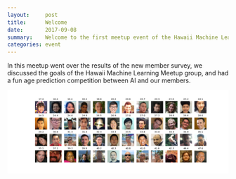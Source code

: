 ```yaml
---
layout:     post
title:      Welcome
date:       2017-09-08
summary:    Welcome to the first meetup event of the Hawaii Machine Learning Meetup group.
categories: event
---
```


In this meetup went over the results of the new member survey, we discussed the goals of the Hawaii Machine Learning Meetup group, and had a fun age prediction competition between AI and our members. 

<a href="https://github.com/hawaiimachinelearning/hawaiimachinelearning.github.io/raw/master/slides/Welcome%20-%20Final%20Version.pdf">
  <img src="https://github.com/hawaiimachinelearning/hawaiimachinelearning.github.io/raw/master/slides/members.png" alt="Welcome Presentation Slides">
</a>
